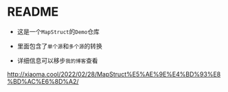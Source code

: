 # README

- 这是一个`MapStruct`的`Demo`仓库

- 里面包含了`单个源`和`多个源`的转换

- 详细信息可以移步`我的博客`查看

http://xiaoma.cool/2022/02/28/MapStruct%E5%AE%9E%E4%BD%93%E8%BD%AC%E6%8D%A2/